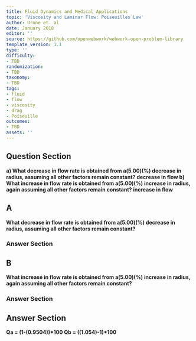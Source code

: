 ```yaml
---
title: Fluid Dynamics and Medical Applications
topic: 'Viscosity and Laminar Flow: Poiseuilles Law'
author: Urone et. al
date: January 2018
editor: ''
source: https://github.com/openwebwork/webwork-open-problem-library
template_version: 1.1
type: ''
difficulty:
- TBD
randomization:
- TBD
taxonomy:
- TBD
tags:
- fluid
- flow
- viscosity
- drag
- Poiseuille
outcomes:
- TBD
assets: ''
---
```


## Question Section 

<b>
a) What decrease in flow rate is obtained from a(5.00)(%) decrease in radius, assuming all other factors remain constant?
 decrease in flow
b) What increase in flow rate is obtained from a(5.00)(%) increase in radius, again assuming all other factors remain constant?
 increase in flow

## A
What decrease in flow rate is obtained from a(5.00)(%) decrease in radius, assuming all other factors remain constant?
### Answer Section
## B
What increase in flow rate is obtained from a(5.00)(%) increase in radius, again assuming all other factors remain constant?
### Answer Section


## Answer Section

Qa = (1-(0.950**4))*100
Qb = ((1.05**4)-1)*100